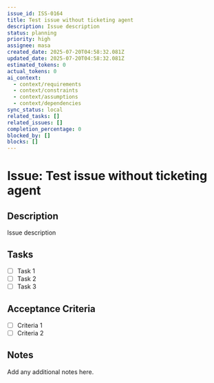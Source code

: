 ```yaml
---
issue_id: ISS-0164
title: Test issue without ticketing agent
description: Issue description
status: planning
priority: high
assignee: masa
created_date: 2025-07-20T04:58:32.081Z
updated_date: 2025-07-20T04:58:32.081Z
estimated_tokens: 0
actual_tokens: 0
ai_context:
  - context/requirements
  - context/constraints
  - context/assumptions
  - context/dependencies
sync_status: local
related_tasks: []
related_issues: []
completion_percentage: 0
blocked_by: []
blocks: []
---
```


# Issue: Test issue without ticketing agent

## Description
Issue description

## Tasks
- [ ] Task 1
- [ ] Task 2
- [ ] Task 3

## Acceptance Criteria
- [ ] Criteria 1
- [ ] Criteria 2

## Notes
Add any additional notes here.
